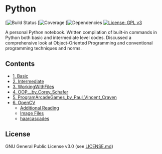 # Python

[![Build Status](https://img.shields.io/appveyor/ci/gruntjs/grunt.svg)
[![Coverage](https://img.shields.io/azure-devops/coverage/swellaby/opensource/25.svg)
[![Dependencies](https://img.shields.io/david/expressjs/express.svg)
[![License: GPL v3](https://img.shields.io/badge/License-GPLv3-blue.svg)](https://www.gnu.org/licenses/gpl-3.0)

A personal Python notebook. Written compilation of built-in commands in Python both basic and intermediate level codes. Discussed a comprehensive look at Object-Oriented Programming and conventional programming techniques and norms. 

Contents
--------
 * [1. Basic](https://github.com/reyfrancis/Mastering-Python/blob/master/1.%20Basic/Notebook/Basic.ipynb)
 * [2. Intermediate](https://github.com/reyfrancis/Mastering-Python/blob/master/2.%20Intermediate/Notebook/Intermediate.ipynb)
 * [3. WorkingWithFiles](https://github.com/reyfrancis/Mastering-Python/blob/master/3.%20WorkingWithFiles/Notebook/In%20Depth%20with%20Files.ipynb)
 * [4. OOP__by_Corey_Schafer](https://github.com/reyfrancis/Mastering-Python/blob/master/4.%20OOP__by_Corey_Schafer/Notebook/Object%20Oriented%20Programming.ipynb)
 * [5. ProgramArcadeGames_by_Paul_Vincent_Craven](https://github.com/reyfrancis/Mastering-Python/tree/master/5.%20ProgramArcadeGames_by_Paul_Vincent_Craven)
 * [6. OpenCV](https://github.com/reyfrancis/Mastering-Python/tree/master/6.%20OpenCV)
   * [Additional Reading](https://github.com/reyfrancis/Mastering-Python/tree/master/6.%20OpenCV/Additional%20Reading)
   * [Image Files](https://github.com/reyfrancis/Mastering-Python/tree/master/6.%20OpenCV/Image%20Files)
   * [haarcascades](https://github.com/reyfrancis/Mastering-Python/tree/master/6.%20OpenCV/haarcascades)
  
License
-------
GNU General Public License v3.0 (see [LICENSE.md](https://github.com/reyfrancis/Mastering-Python/blob/master/LICENSE))
